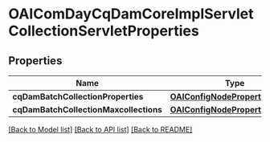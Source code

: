 # OAIComDayCqDamCoreImplServletCollectionServletProperties

## Properties
Name | Type | Description | Notes
------------ | ------------- | ------------- | -------------
**cqDamBatchCollectionProperties** | [**OAIConfigNodePropertyArray***](OAIConfigNodePropertyArray.md) |  | [optional] 
**cqDamBatchCollectionMaxcollections** | [**OAIConfigNodePropertyInteger***](OAIConfigNodePropertyInteger.md) |  | [optional] 

[[Back to Model list]](../README.md#documentation-for-models) [[Back to API list]](../README.md#documentation-for-api-endpoints) [[Back to README]](../README.md)


